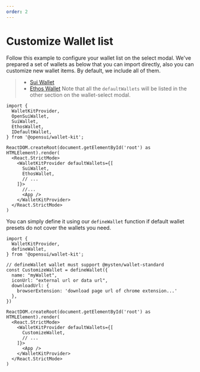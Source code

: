 ```yaml
---
order: 2
---
```


# Customize Wallet list

Follow this example to configure your wallet list on the select modal. We've prepared a set of wallets as below that you can import directly, also you can customize new wallet items. By default, we include all of them.

> - [Sui Wallet](https://chrome.google.com/webstore/detail/sui-wallet/opcgpfmipidbgpenhmajoajpbobppdil)
> - [Ethos Wallet](https://chrome.google.com/webstore/detail/ethos-sui-wallet/mcbigmjiafegjnnogedioegffbooigli)
> Note that all the `defaultWallets` will be listed in the other section on the wallet-select modal.

```
import {
  WalletKitProvider,
  OpenSuiWallet,
  SuiWallet,
  EthosWallet,
  IDefaultWallet,
} from '@opensui/wallet-kit';

ReactDOM.createRoot(document.getElementById('root') as HTMLElement).render(
  <React.StrictMode>
    <WalletKitProvider defaultWallets={[
      SuiWallet,
      EthosWallet,
      // ...
    ]}>
      //...
      <App />
    </WalletKitProvider>
  </React.StrictMode>
)
```

You can simply define it using our `defineWallet` function if default wallet presets do not cover the wallets you need.

```
import {
  WalletKitProvider,
  defineWallet,
} from '@opensui/wallet-kit';

// defineWallet wallet must support @mysten/wallet-standard
const CustomizeWallet = defineWallet({
  name: "myWallet",
  iconUrl: "external url or data url",
  downloadUrl: {
    browserExtension: 'download page url of chrome extension...'
  },
})

ReactDOM.createRoot(document.getElementById('root') as HTMLElement).render(
  <React.StrictMode>
    <WalletKitProvider defaultWallets={[
      CustomizeWallet,
      // ...
    ]}>
      <App />
    </WalletKitProvider>
  </React.StrictMode>
)
```
